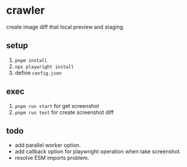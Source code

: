 # crawler

create image diff that local preview and staging.

## setup

1. `pnpm install`
2. `npx playwright install`
3. define `config.json`

## exec

1. `pnpm run start` for get screenshot
2. `pnpm run test` for create screenshot diff

## todo

- add parallel worker option.
- add callback option for playwright operation when take screenshot.
- resolve ESM imports problem.
